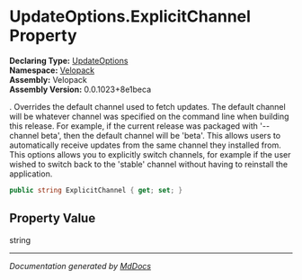 ﻿<!--  
  <auto-generated>   
    The contents of this file were generated by a tool.  
    Changes to this file may be list if the file is regenerated  
  </auto-generated>   
-->

# UpdateOptions.ExplicitChannel Property

**Declaring Type:** [UpdateOptions](../index.md)  
**Namespace:** [Velopack](../../index.md)  
**Assembly:** Velopack  
**Assembly Version:** 0.0.1023+8e1beca

. Overrides the default channel used to fetch updates.              The default channel will be whatever channel was specified on the command line when building this release.              For example, if the current release was packaged with '\-\-channel beta', then the default channel will be 'beta'.             This allows users to automatically receive updates from the same channel they installed from. This options             allows you to explicitly switch channels, for example if the user wished to switch back to the 'stable' channel             without having to reinstall the application.

```csharp
public string ExplicitChannel { get; set; }
```

## Property Value

string

___

*Documentation generated by [MdDocs](https://github.com/ap0llo/mddocs)*
